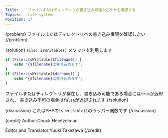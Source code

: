 ```yaml
---
Title:    ファイルまたはディレクトリが書き込み可能かどうかを確認する
Topics:   file system
Position: 17
---
```


{problem}
ファイルまたはディレクトリへの書き込み権限を確認したい
{/problem}

{solution}
`File::isWritable()` メソッドを利用します

```php
if (File::isWritable($filename)) {
    echo "{$filename}は書き込めます";
}
if (File::isWritable($dirname)) {
    echo "{$filename}は書き込めます";
}
```

ファイルまたはディレクトリが存在し、書き込み可能である場合には`true`が返却され、
書き込み不可の場合は`false`が返却されます
{/solution}

{discussion}
これはPHPの`is_writable()`のラッパー関数です
{/discussion}

{credit}
Author:Chuck Heintzelman

Editor and Translator:Yuuki Takezawa
{/credit}
